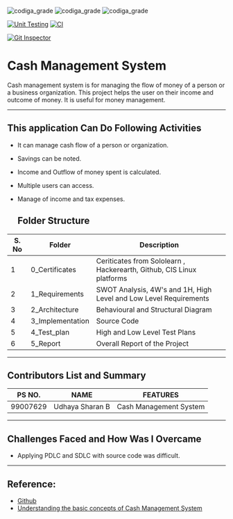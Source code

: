 ![codiga_grade](https://api.codiga.io/project/31046/score/svg)
![codiga_grade](https://api.codiga.io/project/31046/status/svg)
![codiga_grade](https://app.codiga.io/public/project/31046/M1_Projectgoal_util/dashboard)

[![Unit Testing](https://github.com/Sharan-1010/M1_Projectgoal_util/actions/workflows/unittest.yml/badge.svg)](https://github.com/Sharan-1010/M1_Projectgoal_util/actions/workflows/unittest.yml)
[![CI](https://github.com/Sharan-1010/M1_Projectgoal_util/actions/workflows/cppcheck.yml/badge.svg)](https://github.com/Sharan-1010/M1_Projectgoal_util/actions/workflows/cppcheck.yml)

[![Git Inspector](https://github.com/Sharan-1010/M1_Projectgoal_util/actions/workflows/gitinspector.yml/badge.svg)](https://github.com/Sharan-1010/M1_Projectgoal_util/actions/workflows/gitinspector.yml)
# Cash Management System
  Cash management system is for managing the flow of money of a person or a business organization. This project helps the user on their income and outcome of money. It is useful for money management.
   ___
   ## This application Can Do Following Activities
   

 - It can manage cash flow of a person or organization.
 - Savings can be noted.
 - Income and Outflow of money spent is calculated.
 - Multiple users can access.
 - Manage of income and tax expenses.

   ## Folder Structure
|  S. No | Folder | Description |
| --  |--|--|
|1 |0_Certificates|Ceriticates from Sololearn , Hackerearth, Github, CIS Linux platforms|
  |2 |1_Requirements|SWOT Analysis, 4W's and 1H, High Level and Low Level Requirements |
   |3|2_Architecture|Behavioural and Structural Diagram |
   |4|3_Implementation|Source Code|
   |5|4_Test_plan|High and Low Level Test Plans|
   |6|5_Report|Overall Report of the Project|
   ___
   
   ## Contributors List and Summary
   |PS NO.|NAME|FEATURES|
   |--|--|--| 
   |99007629|Udhaya Sharan B|Cash Management System|
   ___
   ## Challenges Faced and How Was I Overcame
   

 - Applying PDLC and SDLC with source code was difficult.
  ___
  ## Reference:
  

 -  [Github](https://docs.github.com/en/actions/learn-github-actions/understanding-github-actions)
 - [Understanding the basic concepts of Cash Management System](https://www.investopedia.com/personal-finance-4427760)

